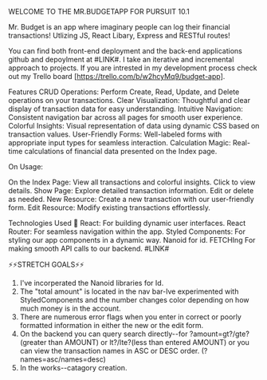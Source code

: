 WELCOME TO THE MR.BUDGETAPP FOR PURSUIT 10.1


Mr. Budget is an app where imaginary people can log their financial transactions! Utlizing JS, React Libary, Express and RESTful routes!

You can find both front-end deployment and the back-end applications github and depoylment at #LINK#. 
I take an iterative and incremental approach to projects. If you are intrested in my development process check out my Trello board [https://trello.com/b/w2hcyMq9/budget-app].

Features
CRUD Operations: Perform Create, Read, Update, and Delete operations on your transactions.
Clear Visualization: Thoughtful and clear display of transaction data for easy understanding.
Intuitive Navigation: Consistent navigation bar across all pages for smooth user experience.
Colorful Insights: Visual representation of data using dynamic CSS based on transaction values.
User-Friendly Forms: Well-labeled forms with appropriate input types for seamless interaction.
Calculation Magic: Real-time calculations of financial data presented on the Index page.

On Usage:

On the Index Page: View all transactions and colorful insights. Click to view details.
Show Page: Explore detailed transaction information. Edit or delete as needed.
New Resource: Create a new transaction with our user-friendly form.
Edit Resource: Modify existing transactions effortlessly.


Technologies Used 🚀
React: For building dynamic user interfaces.
React Router: For seamless navigation within the app.
Styled Components: For styling our app components in a dynamic way.
Nanoid for id.
FETCHIng For making smooth API calls to our backend.  #LINK#


⚡️⚡️STRETCH GOALS⚡️⚡️

1. I've incorperated the Nanoid libraries for Id.
2. The "total amount" is located in the nav bar-Ive experimented with StyledComponents and the number changes color depending on how much money is in the account. 
3. There are numerous error flags when you enter in correct or poorly formatted information in either the new or the edit form.
4. On the backend you can query search directly--for ?amount=gt?/gte?(greater than AMOUNT) or lt?/lte?(less than entered AMOUNT) or you can view the transaction names in ASC or DESC order. (?names=asc/names=desc)
5. In the works--catagory creation. 